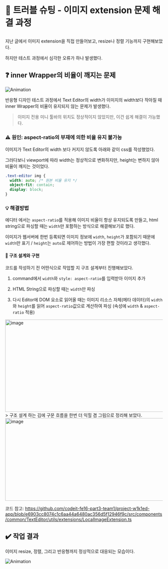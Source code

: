 # 📝 트러블 슈팅 - 이미지 extension 문제 해결 과정

## 

지난 글에서 이미지 extension을 직접 만들어보고, resize나 정렬 기능까지 구현해보았다.

하지만 테스트 과정에서 심각한 오류가 하나 발생했다.

## ❓ inner Wrapper의 비율이 깨지는 문제

![Animation](https://github.com/user-attachments/assets/b2e53c78-aaf0-48e6-88c8-6c0632afa064)

반응형 디자인 테스트 과정에서 Text Editor의 width가 이미지의 width보다 작아질 때 inner Wrapper의 비율이 유지되지 않는 문제가 발생했다.

> 이미지 전용 미니 툴바의 위치도 정상적이지 않았지만, 이건 쉽게 해결이 가능했다.

### ⚠️ 원인: aspect-ratio의 부재에 의한 비율 유지 불가능

이미지가 Text Editor의 width 보다 커지지 않도록 아래와 같이 css를 작성했었다.

그러다보니 viewport에 따라 width는 정상적으로 변화하지만, height는 변하지 않아 비율이 깨지는 것이었다.

```css
.text-editor img {
  width: auto; /* 원본 비율 유지 */
  object-fit: contain;
  display: block;
}
```

### 💡 해결방법

에디터 에서는 `aspect-ratio`를 적용해 이미지 비율이 항상 유지되도록 만들고, html string으로 파싱할 때는 `width`만 포함하는 방식으로 해결해보기로 했다.

이미지가 웹서버에 한번 등록되면 이미지 정보에 `width`, `height`가 포함되기 때문에 `width`만 표기 / `height`는 `auto`로 제어하는 방법이 가장 편할 것이라고 생각했다.

#### 🧩 구조 설계와 구현

코드를 작성하기 전 어떤식으로 작업할 지 구조 설계부터 진행해보았다.

1. command에서 `width`와 `style: aspect-ratio`를 입력받아 이미지 추가

2. HTML String으로 파싱할 때는 `width`만 파싱

3. 다시 Editor에 DOM 요소로 읽어올 때는 이미지 리소스 자체(메타 데이터)의 `width`와 `height`를 읽어 `aspect-ratio`값으로 계산하여 파싱 (속성에 `width` & `aspect-ratio` 적용)

<img width="991" height="295" alt="image" src="https://github.com/user-attachments/assets/e78b98ef-8d18-4c0b-ba33-92be7ea68643" />
> 구조 설계 하는 김에 구문 흐름을 한번 더 익힐 겸 그림으로 정리해 보았다.

<img width="1437" height="264" alt="image" src="https://github.com/user-attachments/assets/e2b68c5d-4bb9-405a-a0fb-6a888d418643" />

코드 참고: https://github.com/codeit-fe16-part3-team1/project-w1k1ed-app/blob/e6903cc8074c1c6aa44a6480ac356d5f12946f9c/src/components/common/TextEditor/utils/extensions/LocalImageExtension.ts

## ✔️ 작업 결과

이미지 resize, 정렬, 그리고 반응형까지 정상적으로 대응되는 모습이다.

![Animation](https://github.com/user-attachments/assets/a6cb8082-82f5-422a-bf4c-95266dcf0f30)
